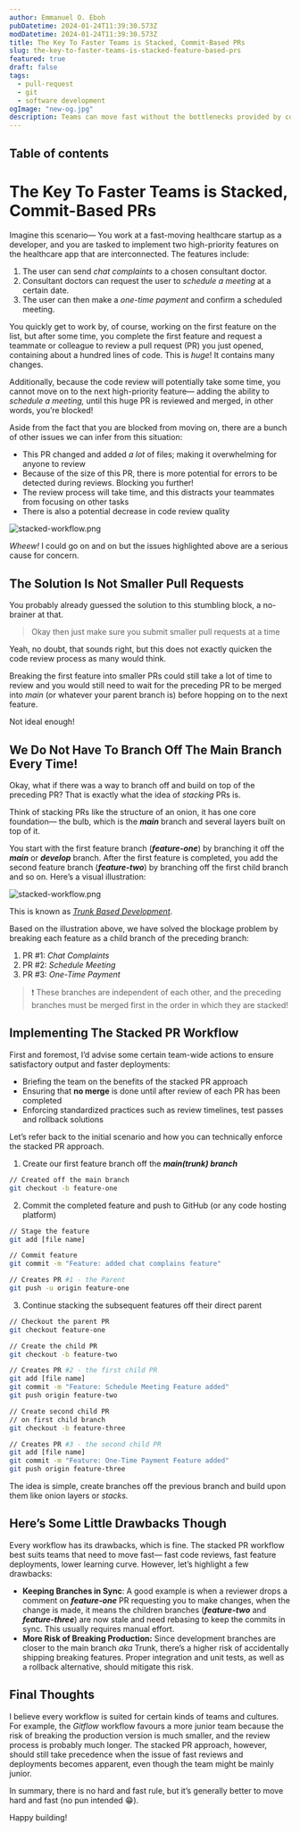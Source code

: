 ```yaml
---
author: Emmanuel O. Eboh
pubDatetime: 2024-01-24T11:39:30.573Z
modDatetime: 2024-01-24T11:39:30.573Z
title: The Key To Faster Teams is Stacked, Commit-Based PRs
slug: the-key-to-faster-teams-is-stacked-feature-based-prs
featured: true
draft: false
tags:
  - pull-request
  - git
  - software development
ogImage: "new-og.jpg"
description: Teams can move fast without the bottlenecks provided by code reviews. Everything from feature development to reviews can happen concurrently by using stacked pull requests.
---
```


## Table of contents

# The Key To Faster Teams is Stacked, Commit-Based PRs

Imagine this scenario— You work at a fast-moving healthcare startup as a developer, and you are tasked to implement two high-priority features on the healthcare app that are interconnected. The features include:

1. The user can send _chat complaints_ to a chosen consultant doctor.
2. Consultant doctors can request the user to _schedule a meeting_ at a certain date.
3. The user can then make a _one-time payment_ and confirm a scheduled meeting.

You quickly get to work by, of course, working on the first feature on the list, but after some time, you complete the first feature and request a teammate or colleague to review a pull request (PR) you just opened, containing about a hundred lines of code. This is _huge_! It contains many changes.

Additionally, because the code review will potentially take some time, you cannot move on to the next high-priority feature— adding the ability to _schedule a meeting,_ until this huge PR is reviewed and merged, in other words, you’re blocked!

Aside from the fact that you are blocked from moving on, there are a bunch of other issues we can infer from this situation:

- This PR changed and added _a lot_ of files; making it overwhelming for anyone to review
- Because of the size of this PR, there is more potential for errors to be detected during reviews. Blocking you further!
- The review process will take time, and this distracts your teammates from focusing on other tasks
- There is also a potential decrease in code review quality

![stacked-workflow.png](@assets/images/blockage-problem.png)

_Wheew!_ I could go on and on but the issues highlighted above are a serious cause for concern.

## The Solution Is Not Smaller Pull Requests

You probably already guessed the solution to this stumbling block, a no-brainer at that.

> Okay then just make sure you submit smaller pull requests at a time

Yeah, no doubt, that sounds right, but this does not exactly quicken the code review process as many would think.

Breaking the first feature into smaller PRs could still take a lot of time to review and you would still need to wait for the preceding PR to be merged into _main_ (or whatever your parent branch is) before hopping on to the next feature.

Not ideal enough!

## We Do Not Have To Branch Off The Main Branch Every Time!

Okay, what if there was a way to branch off and build on top of the preceding PR? That is exactly what the idea of _stacking_ PRs is.

Think of stacking PRs like the structure of an onion, it has one core foundation— the bulb, which is the **_main_** branch and several layers built on top of it.

You start with the first feature branch (**_feature-one_**) by branching it off the **_main_** or **_develop_** branch. After the first feature is completed, you add the second feature branch (**_feature-two_**) by branching off the first child branch and so on. Here’s a visual illustration:

![stacked-workflow.png](@assets/images/stacked-workflow.png)

This is known as _[Trunk Based Development](https://trunkbaseddevelopment.com/)_.

Based on the illustration above, we have solved the blockage problem by breaking each feature as a child branch of the preceding branch:

1. PR #1: _Chat Complaints_
2. PR #2: _Schedule Meeting_
3. PR #3: _One-Time Payment_

> ❗ These branches are independent of each other, and the preceding branches must be merged first in the order in which they are stacked!

## Implementing The Stacked PR Workflow

First and foremost, I’d advise some certain team-wide actions to ensure satisfactory output and faster deployments:

- Briefing the team on the benefits of the stacked PR approach
- Ensuring that **no merge** is done until after review of each PR has been completed
- Enforcing standardized practices such as review timelines, test passes and rollback solutions

Let’s refer back to the initial scenario and how you can technically enforce the stacked PR approach.

1. Create our first feature branch off the **_main(trunk) branch_**

```bash
// Created off the main branch
git checkout -b feature-one
```

2. Commit the completed feature and push to GitHub (or any code hosting platform)

```bash
// Stage the feature
git add [file name]

// Commit feature
git commit -m "Feature: added chat complains feature"

// Creates PR #1 - the Parent
git push -u origin feature-one
```

3. Continue stacking the subsequent features off their direct parent

```bash
// Checkout the parent PR
git checkout feature-one

// Create the child PR
git checkout -b feature-two

// Creates PR #2 - the first child PR
git add [file name]
git commit -m "Feature: Schedule Meeting Feature added"
git push origin feature-two

// Create second child PR
// on first child branch
git checkout -b feature-three

// Creates PR #3 - the second child PR
git add [file name]
git commit -m "Feature: One-Time Payment Feature added"
git push origin feature-three
```

The idea is simple, create branches off the previous branch and build upon them like onion layers or _stacks._

## Here’s Some Little Drawbacks Though

Every workflow has its drawbacks, which is fine. The stacked PR workflow best suits teams that need to move fast— fast code reviews, fast feature deployments, lower learning curve. However, let’s highlight a few drawbacks:

- **Keeping Branches in Sync**: A good example is when a reviewer drops a comment on **_feature-one_** PR requesting you to make changes, when the change is made, it means the children branches (**_feature-two_** and **_feature-three_**) are now stale and need rebasing to keep the commits in sync. This usually requires manual effort.
- **More Risk of Breaking Production:** Since development branches are closer to the main branch _aka_ Trunk, there’s a higher risk of accidentally shipping breaking features. Proper integration and unit tests, as well as a rollback alternative, should mitigate this risk.

## Final Thoughts

I believe every workflow is suited for certain kinds of teams and cultures. For example, the _Gitflow_ workflow favours a more junior team because the risk of breaking the production version is much smaller, and the review process is probably much longer. The stacked PR approach, however, should still take precedence when the issue of fast reviews and deployments becomes apparent, even though the team might be mainly junior.

In summary, there is no hard and fast rule, but it’s generally better to move hard and fast (no pun intended 😁).

Happy building!
